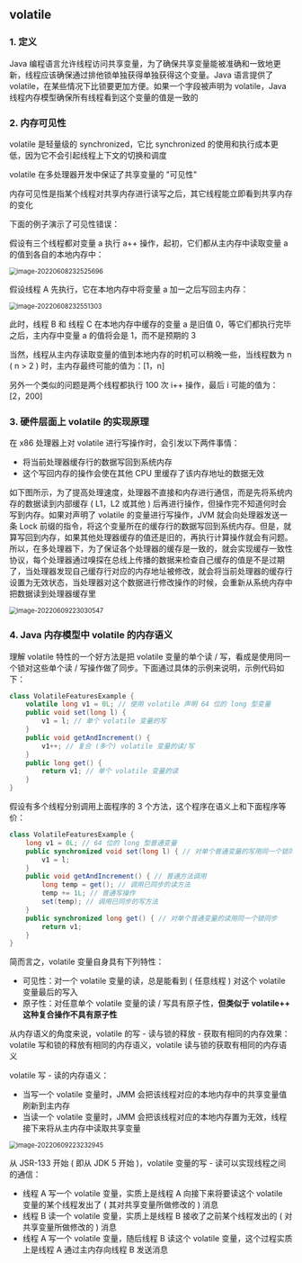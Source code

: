 ## volatile

### 1. 定义

Java 编程语言允许线程访问共享变量，为了确保共享变量能被准确和一致地更新，线程应该确保通过排他锁单独获得单独获得这个变量。Java 语言提供了 volatile，在某些情况下比锁要更加方便。如果一个字段被声明为 volatile，Java 线程内存模型确保所有线程看到这个变量的值是一致的

### 2. 内存可见性

volatile 是轻量级的 synchronized，它比 synchronized 的使用和执行成本更低，因为它不会引起线程上下文的切换和调度

volatile 在多处理器开发中保证了共享变量的 "可见性"

内存可见性是指某个线程对共享内存进行读写之后，其它线程能立即看到共享内存的变化

下面的例子演示了可见性错误：

假设有三个线程都对变量 a 执行 a++ 操作，起初，它们都从主内存中读取变量 a 的值到各自的本地内存中：

<img src="C:\Users\zjt\AppData\Roaming\Typora\typora-user-images\image-20220608232525696.png" alt="image-20220608232525696" style="zoom:80%;" />

假设线程 A 先执行，它在本地内存中将变量 a 加一之后写回主内存：

<img src="C:\Users\zjt\AppData\Roaming\Typora\typora-user-images\image-20220608232551303.png" alt="image-20220608232551303" style="zoom:80%;" />

此时，线程 B 和 线程 C 在本地内存中缓存的变量 a 是旧值 0，等它们都执行完毕之后，主内存中变量 a 的值将会是 1，而不是预期的 3

当然，线程从主内存读取变量的值到本地内存的时机可以稍晚一些，当线程数为 n ( n > 2 ) 时，主内存最终可能的值为：[1，n]

另外一个类似的问题是两个线程都执行 100 次 i++ 操作，最后 i 可能的值为：[2，200]

### 3. 硬件层面上 volatile 的实现原理

在 x86 处理器上对 volatile 进行写操作时，会引发以下两件事情：

- 将当前处理器缓存行的数据写回到系统内存
- 这个写回内存的操作会使在其他 CPU 里缓存了该内存地址的数据无效

如下图所示，为了提高处理速度，处理器不直接和内存进行通信，而是先将系统内存的数据读到内部缓存 ( L1，L2 或其他 ) 后再进行操作，但操作完不知道何时会写到内存。如果对声明了 volatile 的变量进行写操作，JVM 就会向处理器发送一条 Lock 前缀的指令，将这个变量所在的缓存行的数据写回到系统内存。但是，就算写回到内存，如果其他处理器缓存的值还是旧的，再执行计算操作就会有问题。所以，在多处理器下，为了保证各个处理器的缓存是一致的，就会实现缓存一致性协议，每个处理器通过嗅探在总线上传播的数据来检查自己缓存的值是不是过期了，当处理器发现自己缓存行对应的内存地址被修改，就会将当前处理器的缓存行设置为无效状态，当处理器对这个数据进行修改操作的时候，会重新从系统内存中把数据读到处理器缓存里

<img src="C:\Users\zjt\AppData\Roaming\Typora\typora-user-images\image-20220609223030547.png" alt="image-20220609223030547" style="zoom:80%;" />

### 4. Java 内存模型中 volatile 的内存语义

理解 volatile 特性的一个好方法是把 volatile 变量的单个读 / 写，看成是使用同一个锁对这些单个读 / 写操作做了同步。下面通过具体的示例来说明，示例代码如下：

```java
class VolatileFeaturesExample {
    volatile long v1 = 0L; // 使用 volatile 声明 64 位的 long 型变量
    public void set(long l) {
        v1 = l; // 单个 volatile 变量的写
    }
    public void getAndIncrement() {
        v1++; // 复合 (多个) volatile 变量的读/写
    }
    public long get() {
        return v1; // 单个 volatile 变量的读
    }
}
```

假设有多个线程分别调用上面程序的 3 个方法，这个程序在语义上和下面程序等价：

```java
class VolatileFeaturesExample {
    long v1 = 0L; // 64 位的 long 型普通变量
    public synchronized void set(long l) { // 对单个普通变量的写用同一个锁同步
        v1 = l;
    }
    public void getAndIncrement() { // 普通方法调用
        long temp = get(); // 调用已同步的读方法
        temp += 1L; // 普通写操作
        set(temp); // 调用已同步的写方法
    }
    public synchronized long get() { // 对单个普通变量的读用同一个锁同步
        return v1;
    }
}
```

简而言之，volatile 变量自身具有下列特性：

- 可见性：对一个 volatile 变量的读，总是能看到 ( 任意线程 ) 对这个 volatile 变量最后的写入
- 原子性：对任意单个 volatile 变量的读 / 写具有原子性，**但类似于 volatile++ 这种复合操作不具有原子性**

从内存语义的角度来说，volatile 的写 - 读与锁的释放 - 获取有相同的内存效果：volatile 写和锁的释放有相同的内存语义，volatile 读与锁的获取有相同的内存语义

volatile 写 - 读的内存语义：

- 当写一个 volatile 变量时，JMM 会把该线程对应的本地内存中的共享变量值刷新到主内存
- 当读一个 volatile 变量时，JMM 会把该线程对应的本地内存置为无效，线程接下来将从主内存中读取共享变量

<img src="C:\Users\zjt\AppData\Roaming\Typora\typora-user-images\image-20220609223232945.png" alt="image-20220609223232945" style="zoom:80%;" />

从 JSR-133 开始 ( 即从 JDK 5 开始 )，volatile 变量的写 - 读可以实现线程之间的通信：

- 线程 A 写一个 volatile 变量，实质上是线程 A 向接下来将要读这个 volatile 变量的某个线程发出了 ( 其对共享变量所做修改的 ) 消息
- 线程 B 读一个 volatile 变量，实质上是线程 B 接收了之前某个线程发出的 ( 对共享变量所做修改的 ) 消息
- 线程 A 写一个 volatile 变量，随后线程 B 读这个 volatile 变量，这个过程实质上是线程 A 通过主内存向线程 B 发送消息